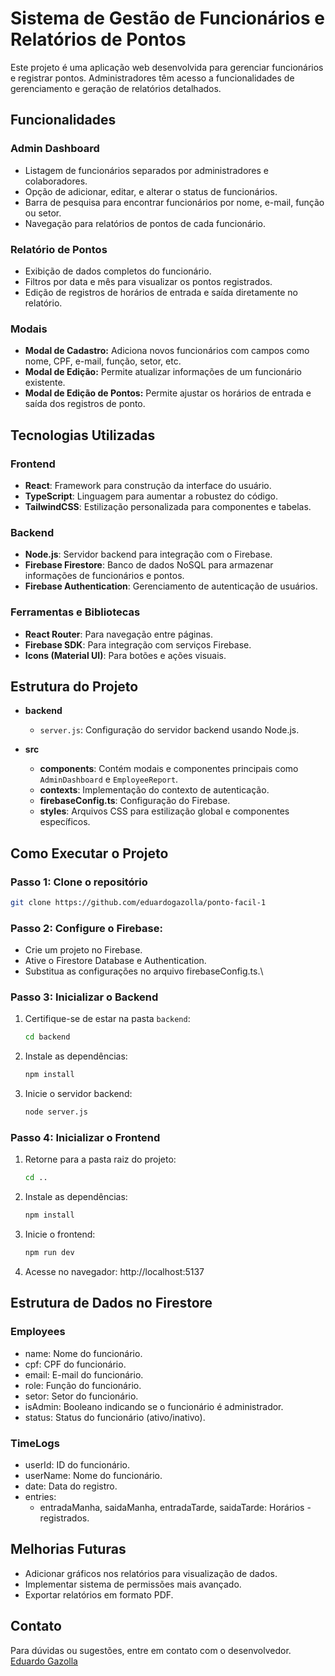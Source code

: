 # Sistema de Gestão de Funcionários e Relatórios de Pontos

Este projeto é uma aplicação web desenvolvida para gerenciar funcionários e registrar pontos. Administradores têm acesso a funcionalidades de gerenciamento e geração de relatórios detalhados.

## Funcionalidades

### Admin Dashboard
- Listagem de funcionários separados por administradores e colaboradores.
- Opção de adicionar, editar, e alterar o status de funcionários.
- Barra de pesquisa para encontrar funcionários por nome, e-mail, função ou setor.
- Navegação para relatórios de pontos de cada funcionário.

### Relatório de Pontos
- Exibição de dados completos do funcionário.
- Filtros por data e mês para visualizar os pontos registrados.
- Edição de registros de horários de entrada e saída diretamente no relatório.

### Modais
- **Modal de Cadastro:** Adiciona novos funcionários com campos como nome, CPF, e-mail, função, setor, etc.
- **Modal de Edição:** Permite atualizar informações de um funcionário existente.
- **Modal de Edição de Pontos:** Permite ajustar os horários de entrada e saída dos registros de ponto.

## Tecnologias Utilizadas

### Frontend
- **React**: Framework para construção da interface do usuário.
- **TypeScript**: Linguagem para aumentar a robustez do código.
- **TailwindCSS**: Estilização personalizada para componentes e tabelas.

### Backend
- **Node.js**: Servidor backend para integração com o Firebase.
- **Firebase Firestore**: Banco de dados NoSQL para armazenar informações de funcionários e pontos.
- **Firebase Authentication**: Gerenciamento de autenticação de usuários.

### Ferramentas e Bibliotecas
- **React Router**: Para navegação entre páginas.
- **Firebase SDK**: Para integração com serviços Firebase.
- **Icons (Material UI)**: Para botões e ações visuais.

## Estrutura do Projeto

- **backend**
  - `server.js`: Configuração do servidor backend usando Node.js.

- **src**
  - **components**: Contém modais e componentes principais como `AdminDashboard` e `EmployeeReport`.
  - **contexts**: Implementação do contexto de autenticação.
  - **firebaseConfig.ts**: Configuração do Firebase.
  - **styles**: Arquivos CSS para estilização global e componentes específicos.

## Como Executar o Projeto

### Passo 1: Clone o repositório
   ```bash
   git clone https://github.com/eduardogazolla/ponto-facil-1
   ```

### Passo 2: Configure o Firebase:

- Crie um projeto no Firebase.
- Ative o Firestore Database e Authentication.
- Substitua as configurações no arquivo firebaseConfig.ts.\

### Passo 3: Inicializar o Backend
1. Certifique-se de estar na pasta `backend`:
   ```bash
   cd backend
   ```
2. Instale as dependências:
    ```bash
    npm install
    ```
3. Inicie o servidor backend:
    ```bash
    node server.js
    ```

### Passo 4: Inicializar o Frontend
1. Retorne para a pasta raiz do projeto:
    ```bash
    cd ..
    ```
2. Instale as dependências:
    ```bash
    npm install
    ```
3. Inicie o frontend:
    ```bash
    npm run dev
    ```
4. Acesse no navegador:
    http://localhost:5137

## Estrutura de Dados no Firestore
### Employees
- name: Nome do funcionário.
- cpf: CPF do funcionário.
- email: E-mail do funcionário.
- role: Função do funcionário.
- setor: Setor do funcionário.
- isAdmin: Booleano indicando se o funcionário é administrador.
- status: Status do funcionário (ativo/inativo).
### TimeLogs
- userId: ID do funcionário.
- userName: Nome do funcionário.
- date: Data do registro.
- entries:
  - entradaManha, saidaManha, entradaTarde, saidaTarde: Horários - registrados.

## Melhorias Futuras
- Adicionar gráficos nos relatórios para visualização de dados.
- Implementar sistema de permissões mais avançado.
- Exportar relatórios em formato PDF.

## Contato
Para dúvidas ou sugestões, entre em contato com o desenvolvedor.
[Eduardo Gazolla](https://github.com/eduardogazolla)